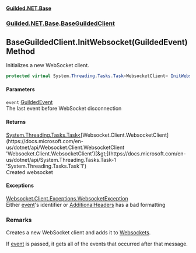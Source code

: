 
#### [Guilded.NET.Base](index 'index')
### [Guilded.NET.Base](index#Guilded_NET_Base 'Guilded.NET.Base').[BaseGuildedClient](BaseGuildedClient 'Guilded.NET.Base.BaseGuildedClient')
## BaseGuildedClient.InitWebsocket(GuildedEvent) Method
Initializes a new WebSocket client.  
```csharp
protected virtual System.Threading.Tasks.Task<WebsocketClient> InitWebsocket(Guilded.NET.Base.Events.GuildedEvent @event);
```

#### Parameters
<a name='Guilded_NET_Base_BaseGuildedClient_InitWebsocket(Guilded_NET_Base_Events_GuildedEvent)_event'></a>
`event` [GuildedEvent](GuildedEvent 'Guilded.NET.Base.Events.GuildedEvent')  
The last event before WebSocket disconnection
  

#### Returns
[System.Threading.Tasks.Task&lt;](https://docs.microsoft.com/en-us/dotnet/api/System.Threading.Tasks.Task-1 'System.Threading.Tasks.Task`1')[Websocket.Client.WebsocketClient](https://docs.microsoft.com/en-us/dotnet/api/Websocket.Client.WebsocketClient 'Websocket.Client.WebsocketClient')[&gt;](https://docs.microsoft.com/en-us/dotnet/api/System.Threading.Tasks.Task-1 'System.Threading.Tasks.Task`1')  
Created websocket

#### Exceptions
[Websocket.Client.Exceptions.WebsocketException](https://docs.microsoft.com/en-us/dotnet/api/Websocket.Client.Exceptions.WebsocketException 'Websocket.Client.Exceptions.WebsocketException')  
Either [event](BaseGuildedClient_InitWebsocket(GuildedEvent)#Guilded_NET_Base_BaseGuildedClient_InitWebsocket(Guilded_NET_Base_Events_GuildedEvent)_event 'Guilded.NET.Base.BaseGuildedClient.InitWebsocket(Guilded.NET.Base.Events.GuildedEvent).event')'s identifier or [AdditionalHeaders](BaseGuildedClient_AdditionalHeaders 'Guilded.NET.Base.BaseGuildedClient.AdditionalHeaders') has a bad formatting
### Remarks
Creates a new WebSocket client and adds it to [Websockets](BaseGuildedClient_Websockets 'Guilded.NET.Base.BaseGuildedClient.Websockets').



If [event](BaseGuildedClient_InitWebsocket(GuildedEvent)#Guilded_NET_Base_BaseGuildedClient_InitWebsocket(Guilded_NET_Base_Events_GuildedEvent)_event 'Guilded.NET.Base.BaseGuildedClient.InitWebsocket(Guilded.NET.Base.Events.GuildedEvent).event') is passed, it gets all of the events that occurred after that message.
